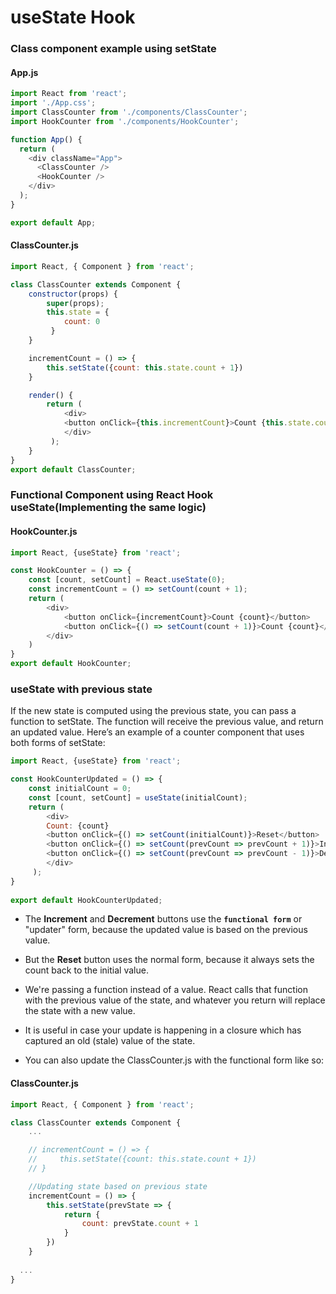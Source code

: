# useState Hook

### Class component example using setState
#### App.js
```javascript
import React from 'react';
import './App.css';
import ClassCounter from './components/ClassCounter';
import HookCounter from './components/HookCounter';

function App() {
  return (
    <div className="App">
      <ClassCounter />
      <HookCounter />
    </div>
  );
}

export default App;
```

#### ClassCounter.js
```Javascript
import React, { Component } from 'react';

class ClassCounter extends Component {
    constructor(props) {
        super(props);
        this.state = { 
            count: 0
         }
    }

    incrementCount = () => {
        this.setState({count: this.state.count + 1})
    }

    render() { 
        return ( 
            <div>
            <button onClick={this.incrementCount}>Count {this.state.count}</button>
            </div>
         );
    }
}
export default ClassCounter;
```

### Functional Component using React Hook useState(Implementing the same logic)
#### HookCounter.js
```javascript
import React, {useState} from 'react';

const HookCounter = () => {
    const [count, setCount] = React.useState(0);
    const incrementCount = () => setCount(count + 1);
    return (
        <div>
            <button onClick={incrementCount}>Count {count}</button>
            <button onClick={() => setCount(count + 1)}>Count {count}</button>
        </div>
    )
}
export default HookCounter;
```
### useState with previous state
If the new state is computed using the previous state, you can pass a function to setState. The function will receive the previous value, and return an updated value. Here’s an example of a counter component that uses both forms of setState:
```javascript
import React, {useState} from 'react';

const HookCounterUpdated = () => {
    const initialCount = 0;
    const [count, setCount] = useState(initialCount);
    return ( 
        <div>
        Count: {count}
        <button onClick={() => setCount(initialCount)}>Reset</button>
        <button onClick={() => setCount(prevCount => prevCount + 1)}>Increment</button>
        <button onClick={() => setCount(prevCount => prevCount - 1)}>Decrement</button>
        </div>
     );
}
 
export default HookCounterUpdated;
```
- The **Increment** and **Decrement** buttons use the **`functional form`** or "updater" form, because the updated value is based on the previous value. 
- But the **Reset** button uses the normal form, because it always sets the count back to the initial value.
- We're passing a function instead of a value. React calls that function with the previous value of the state, and whatever you return will replace the state with a new value.
- It is useful in case your update is happening in a closure which has captured an old (stale) value of the state.

- You can also update the ClassCounter.js with the functional form like so:
#### ClassCounter.js
```Javascript
import React, { Component } from 'react';

class ClassCounter extends Component {
    ...

    // incrementCount = () => {
    //     this.setState({count: this.state.count + 1})
    // }

    //Updating state based on previous state
    incrementCount = () => {
        this.setState(prevState => {
            return {
                count: prevState.count + 1
            }
        })
    }
    
  ...
}
```

